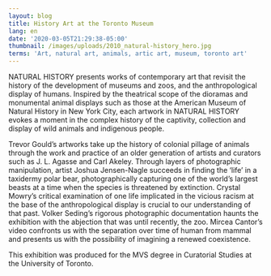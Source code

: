 ```yaml
---
layout: blog
title: History Art at the Toronto Museum
lang: en
date: '2020-03-05T21:29:38-05:00'
thumbnail: /images/uploads/2010_natural-history_hero.jpg
terms: 'Art, natural art, animals, artic art, museum, toronto art'
---
```

NATURAL HISTORY presents works of contemporary art that revisit the history of the development of museums and zoos, and the anthropological display of humans. Inspired by the theatrical scope of the dioramas and monumental animal displays such as those at the American Museum of Natural History in New York City, each artwork in NATURAL HISTORY evokes a moment in the complex history of the captivity, collection and display of wild animals and indigenous people.



Trevor Gould’s artworks take up the history of colonial pillage of animals through the work and practice of an older generation of artists and curators such as J. L. Agasse and Carl Akeley. Through layers of photographic manipulation, artist Joshua Jensen-Nagle succeeds in finding the ‘life’ in a taxidermy polar bear, photographically capturing one of the world’s largest beasts at a time when the species is threatened by extinction. Crystal Mowry’s critical examination of one life implicated in the vicious racism at the base of the anthropological display is crucial to our understanding of that past. Volker Seding’s rigorous photographic documentation haunts the exhibition with the abjection that was until recently, the zoo. Mircea Cantor’s video confronts us with the separation over time of human from mammal and presents us with the possibility of imagining a renewed coexistence.



This exhibition was produced for the MVS degree in Curatorial Studies at the University of Toronto.

